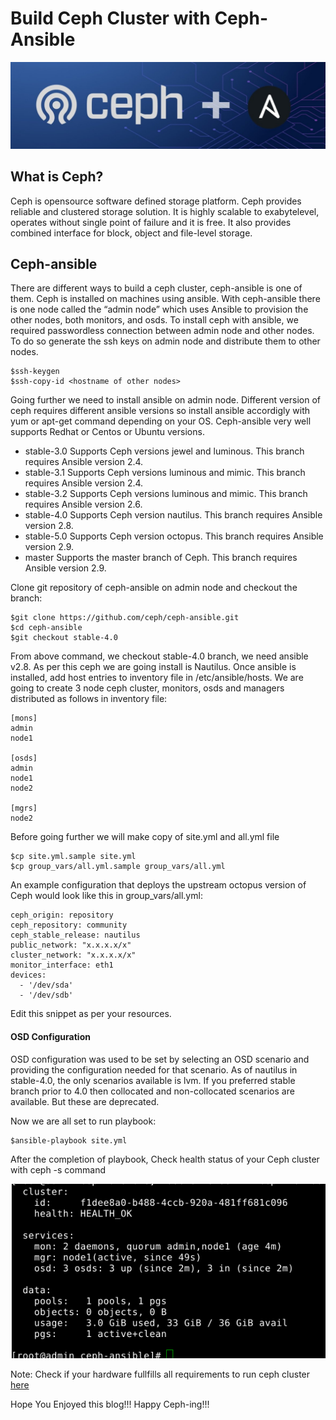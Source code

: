 # Build Ceph Cluster with Ceph-Ansible
![ceph-ansible](https://raw.githubusercontent.com/rahulwaykos/ceph-ansible/master/ceph-ansible.png)

## What is Ceph?
Ceph is opensource software defined storage platform. Ceph provides reliable and clustered storage solution. It is highly scalable to exabytelevel, operates without single point of failure and it is free. It also provides combined interface for block, object and file-level storage.

## Ceph-ansible
There are different ways to build a ceph cluster, ceph-ansible is one of them. Ceph is installed on machines using ansible. With ceph-ansible there is one node called the “admin node” which uses Ansible to provision the other nodes, both monitors, and osds.
To install ceph with ansible, we required passwordless connection between admin node and other nodes. To do so generate the ssh keys on admin node and distribute them to other nodes.
```
$ssh-keygen
$ssh-copy-id <hostname of other nodes>
```
Going further we need to install ansible on admin node. Different version of ceph requires different ansible versions so install ansible accordigly with yum or apt-get command depending on your OS. Ceph-ansible very well supports Redhat or Centos or Ubuntu versions.

- stable-3.0 Supports Ceph versions jewel and luminous. This branch requires Ansible version 2.4.
- stable-3.1 Supports Ceph versions luminous and mimic. This branch requires Ansible version 2.4.
- stable-3.2 Supports Ceph versions luminous and mimic. This branch requires Ansible version 2.6.
- stable-4.0 Supports Ceph version nautilus. This branch requires Ansible version 2.8.
- stable-5.0 Supports Ceph version octopus. This branch requires Ansible version 2.9.
- master Supports the master branch of Ceph. This branch requires Ansible version 2.9.

Clone git repository of ceph-ansible on admin node and checkout the branch:
```
$git clone https://github.com/ceph/ceph-ansible.git
$cd ceph-ansible
$git checkout stable-4.0
```
From above command, we checkout stable-4.0 branch, we need ansible v2.8. As per this ceph we are going install is Nautilus.
Once ansible is installed, add host entries to inventory file in /etc/ansible/hosts. We are going to create 3 node ceph cluster, monitors, osds and managers distributed as follows in inventory file:
```
[mons]
admin
node1

[osds]
admin
node1
node2

[mgrs]
node2
```
Before going further we will make copy of site.yml and all.yml file
```
$cp site.yml.sample site.yml
$cp group_vars/all.yml.sample group_vars/all.yml
```
An example configuration that deploys the upstream octopus version of Ceph would look like this in group_vars/all.yml:
```
ceph_origin: repository
ceph_repository: community
ceph_stable_release: nautilus
public_network: "x.x.x.x/x"
cluster_network: "x.x.x.x/x"
monitor_interface: eth1
devices:
  - '/dev/sda'
  - '/dev/sdb'
 ```
 Edit this snippet as per your resources. 
 
#### OSD Configuration
OSD configuration was used to be set by selecting an OSD scenario and providing the configuration needed for that scenario. As of nautilus in stable-4.0, the only scenarios available is lvm. If you preferred stable branch prior to 4.0 then collocated and non-collocated scenarios are available. But these are deprecated.

Now we are all set to run playbook:
```
$ansible-playbook site.yml
```
After the completion of playbook, Check health status of your Ceph cluster with ceph -s command

![ceph-cluster.png](https://raw.githubusercontent.com/rahulwaykos/ceph-ansible/master/cluster.png)

Note: Check if your hardware fullfills all requirements to run ceph cluster [here](https://docs.ceph.com/docs/master/start/hardware-recommendations/)

Hope You Enjoyed this blog!!! Happy Ceph-ing!!!

